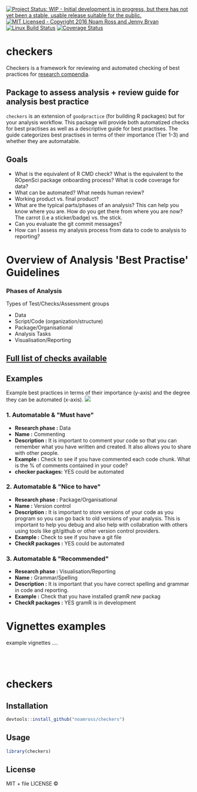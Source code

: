 
[![Project Status: WIP - Initial development is in progress, but there has not yet been a stable, usable release suitable for the public.](http://www.repostatus.org/badges/latest/wip.svg)](http://www.repostatus.org/#wip) [![MIT Licensed - Copyright 2016 Noam Ross and Jenny Bryan](https://img.shields.io/badge/license-MIT-blue.svg)](https://badges.mit-license.org/) [![Linux Build Status](https://travis-ci.org/noamross/checkers.svg?branch=master)](https://travis-ci.org/noamross/checkers) [![Coverage Status](https://img.shields.io/codecov/c/github/ropenscilabs/checkers/master.svg)](https://codecov.io/github/ropenscilabs/checkers?branch=master)

checkers
========

Checkers is a framework for reviewing and automated checking of best practices for [research compendia](https://github.com/ropensci/rrrpkg).

## Package to assess analysis + review guide for analysis best practice
 
`checkers` is an extension of `goodpractice` (for building R packages) but for your analysis workflow. This package will provide both automatized checks for best practises as well as a descriptive guide for best practises. The guide categorizes best practises in terms of their importance (Tier 1-3) and whether they are automatable.


Goals
-----
-   What is the equivalent of R CMD check? What is the equivalent to the ROpenSci package onboarding process? What is code coverage for data?
-   What can be automated? What needs human review?
-   Working product vs. final product?
-   What are the typical parts/phases of an analysis? This can help you know where you are. How do you get there from where you are now? The carrot (i.e a sticker/badge) vs. the stick.
-   Can you evaluate the git commit messages?
-   How can I assess my analysis process from data to code to analysis to reporting?

# Overview of Analysis 'Best Practise' Guidelines
 
### Phases of Analysis
 
Types of Test/Checks/Assessment groups
 
* Data
* Script/Code (organization/structure)
* Package/Organisational
* Analysis Tasks
* Visualisation/Reporting

## [Full list of checks available](https://docs.google.com/document/d/1OYcWJUk-MiM2C1TIHB1Rn6rXoF5fHwRX-7_C12Blx8g/edit#)
 
 
## Examples
Example best practices in terms of their importance (y-axis) and the degree they can be automated (x-axis).
![](https://github.com/ropenscilabs/checkers/blob/master/figs/compendium.png)
 
### 1. **Automatable & "Must have"**
- **Research phase :** Data
- **Name :** Commenting
- **Description :** It is important to comment your code so that you can remember what you have written and created. It also allows you to share with other people.
- **Example :** Check to see if you have commented each code chunk. What is the % of comments contained in your code?
- **checker packages:** YES could be automated
 
### 2.  **Automatable & "Nice to have"**
 
- **Research phase :** Package/Organisational     
- **Name :** Version control    
- **Description :** It is important to store versions of your code as you program so you can go back to old versions of your analysis. This is important to help you debug and also help with collabration with others using tools like git/github or other version control providers.    
- **Example :** Check to see if you have a git file    
- **CheckR packages :** YES could be automated
 
### 3.  **Automatable & "Recommended"**
 
- **Research phase :** Visualisation/Reporting   
- **Name :** Grammar/Spelling    
- **Description :** It is important that you have correct spelling and grammar in code and reporting.     
- **Example :** Check that you have installed gramR *new* packag     
- **CheckR packages :** YES gramR is in development


# Vignettes examples
 
example vignettes ....


<br><br>

# checkers

Installation
------------

``` r
devtools::install_github("noamross/checkers")
```

Usage
-----

``` r
library(checkers)
```

License
-------

MIT + file LICENSE ©
